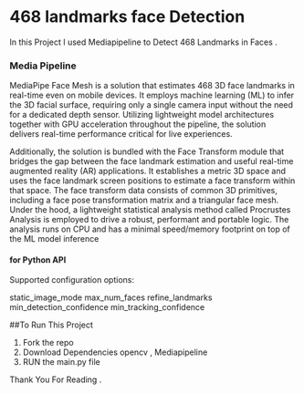 # 468 landmarks face Detection
In this Project I used Mediapipeline to Detect 468 Landmarks in Faces .
### Media Pipeline 
MediaPipe Face Mesh is a solution that estimates 468 3D face landmarks in real-time even on mobile devices. It employs machine learning (ML) to infer the 3D facial surface, requiring only a single camera input without the need for a dedicated depth sensor. Utilizing lightweight model architectures together with GPU acceleration throughout the pipeline, the solution delivers real-time performance critical for live experiences.

Additionally, the solution is bundled with the Face Transform module that bridges the gap between the face landmark estimation and useful real-time augmented reality (AR) applications. It establishes a metric 3D space and uses the face landmark screen positions to estimate a face transform within that space. The face transform data consists of common 3D primitives, including a face pose transformation matrix and a triangular face mesh. Under the hood, a lightweight statistical analysis method called Procrustes Analysis is employed to drive a robust, performant and portable logic. The analysis runs on CPU and has a minimal speed/memory footprint on top of the ML model inference

#### for Python API 
Supported configuration options:

static_image_mode
max_num_faces
refine_landmarks
min_detection_confidence
min_tracking_confidence

##To Run This Project 
1) Fork the repo
2) Download Dependencies 
opencv , Mediapipeline
3) RUN the main.py file 


Thank You For Reading .
